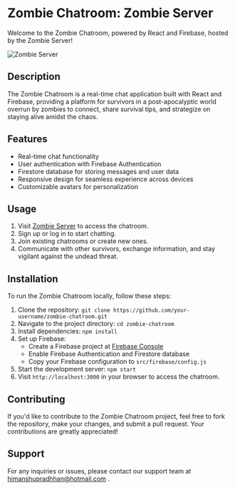 # Zombie Chatroom: Zombie Server

Welcome to the Zombie Chatroom, powered by React and Firebase, hosted by the Zombie Server!

![Zombie Server](https://www.zombieserver.netlify.app)

## Description

The Zombie Chatroom is a real-time chat application built with React and Firebase, providing a platform for survivors in a post-apocalyptic world overrun by zombies to connect, share survival tips, and strategize on staying alive amidst the chaos.

## Features

- Real-time chat functionality
- User authentication with Firebase Authentication
- Firestore database for storing messages and user data
- Responsive design for seamless experience across devices
- Customizable avatars for personalization

## Usage

1. Visit [Zombie Server](https://www.zombieserver.netlify.app) to access the chatroom.
2. Sign up or log in to start chatting.
3. Join existing chatrooms or create new ones.
4. Communicate with other survivors, exchange information, and stay vigilant against the undead threat.

## Installation

To run the Zombie Chatroom locally, follow these steps:

1. Clone the repository: `git clone https://github.com/your-username/zombie-chatroom.git`
2. Navigate to the project directory: `cd zombie-chatroom`
3. Install dependencies: `npm install`
4. Set up Firebase:
   - Create a Firebase project at [Firebase Console](https://console.firebase.google.com/)
   - Enable Firebase Authentication and Firestore database
   - Copy your Firebase configuration to `src/firebase/config.js`
5. Start the development server: `npm start`
6. Visit `http://localhost:3000` in your browser to access the chatroom.

## Contributing

If you'd like to contribute to the Zombie Chatroom project, feel free to fork the repository, make your changes, and submit a pull request. Your contributions are greatly appreciated!

## Support

For any inquiries or issues, please contact our support team at himanshupradhhan@hotmail.com . 
